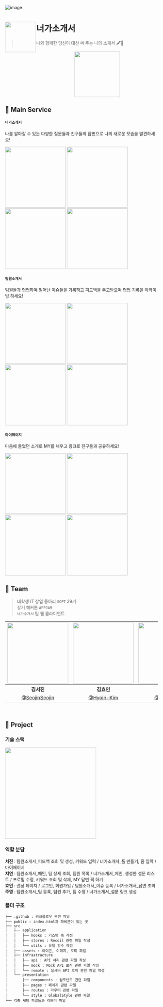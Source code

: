 ![image](https://user-images.githubusercontent.com/73823388/150393581-05b5d78e-6283-48d4-b983-f75ebaaca34b.png)

# 너가소개서<img src="https://user-images.githubusercontent.com/73823388/150399439-ae1c9902-8e37-45a3-a6a5-f3d29e7601a4.png" align=left width=100>

> 나와 함께한 당신이 대신 써 주는 나의 소개서 🖋📓  

<div align="center">
  <img src="https://user-images.githubusercontent.com/58380158/212395066-d20da9c1-a392-4a05-bbfc-a5ebf28b5940.gif" width=150 />
</div>

## 📓 Main Service

#### `너가소개서`
나를 알아갈 수 있는 다양한 질문들과 친구들의 답변으로 나의 새로운 모습을 발견하세요!
<div align="left">
  <img src="https://user-images.githubusercontent.com/58380158/212395404-4896ff0d-fe22-4a88-95a9-c6ad5ba87669.png" width=200>
  <img src="https://user-images.githubusercontent.com/58380158/212395543-a8f0f050-3410-485c-b383-d5158285a853.png" width=200>
  <img src="https://user-images.githubusercontent.com/58380158/212395553-d68facd8-ed24-41af-8603-b13f7a4a40a6.png" width=200>
  <img src="https://user-images.githubusercontent.com/58380158/212395564-3cadcfed-ce0f-415a-8c03-546b338b5a1e.png" width=200>
</div>

#### `팀원소개서`
팀원들과 협업하며 일어난 이슈들을 기록하고 피드백을 주고받으며 협업 기록을 아카이빙 하세요!
<div align="left">
  <img src="https://user-images.githubusercontent.com/58380158/212396376-265e2811-f7bb-400c-ae50-e1b4d2ac4161.png" width=200>
  <img src="https://user-images.githubusercontent.com/58380158/212396391-a692f594-34b8-418e-8d37-cf6dd8492b03.png" width=200>
  <img src="https://user-images.githubusercontent.com/58380158/212396415-bc4755f1-e978-4309-88f6-1b6395b552c2.png" width=200>
  <img src="https://user-images.githubusercontent.com/58380158/212396405-57de4e71-234d-4b13-9a6d-44e749acd8a9.png" width=200>
</div>

#### `마이페이지`
마음에 들었던 소개로 MY를 채우고 링크로 친구들과 공유하세요!
<div align="left">
  <img src="https://user-images.githubusercontent.com/58380158/212397667-22625363-d461-4750-b623-f125c182ee14.png" width=200>
  <img src="https://user-images.githubusercontent.com/58380158/212398529-234df0a6-3662-451c-86de-db13b306a475.png" width=200>
  <img src="https://user-images.githubusercontent.com/58380158/212398537-2f4f1fae-d58e-41cd-893f-f95e63faa32d.png" width=200>
  <img src="https://user-images.githubusercontent.com/58380158/212398813-1768dba8-6759-4278-a4dd-4c6da0b620e0.png" width=200>
</div>

## 📓 Team
> 대학생 IT 창업 동아리 `SOPT` 29기  
> 장기 해커톤 `APPJAM`  
> `너가소개서` 팀 웹 클라이언트  

|<img src="https://user-images.githubusercontent.com/73823388/150397401-f3d3da1d-c684-49af-9c09-b9249500b6f2.png" width="200">|<img src="https://user-images.githubusercontent.com/73823388/150397586-80771a1c-b238-4c6e-9110-d4f852d3eb04.png" width="200">|<img src="https://user-images.githubusercontent.com/73823388/150397746-6ade7bc1-3c5f-4cbc-b1a0-9fe8599c1230.png" width="200">|<img src="https://user-images.githubusercontent.com/73823388/150397971-bc6a3585-5d1f-42fe-8fc8-36edcb4dcd2b.png" width="200">|
|:--:|:--:|:--:|:--:|
|**김서진**|**김효인**|**백지연**|**남주영**|
|[@SeojinSeojin](https://github.com/SeojinSeojin)|[@Hyoin-Kim](https://github.com/Hyoin-Kim)|[@100Gyeon](https://github.com/100Gyeon)|[@NamJwong](https://github.com/NamJwong)|

<br />

## 📓 Project
### 기술 스택
<img src="https://user-images.githubusercontent.com/58380158/154420674-9410f9ae-de50-4371-9b0c-926ebcf87bba.png" width="300">

### 역할 분담
**서진** : 팀원소개서_피드백 조회 및 생성, 키워드 입력 / 너가소개서_폼 만들기, 폼 입력 / 마이페이지  
**지연** : 팀원소개서_메인, 팀 상세 조회, 팀원 목록 / 너가소개서_메인, 생성한 설문 리스트 / 프로필 수정, 키워드 조회 및 삭제, MY 답변 픽 하기   
**효인** : 랜딩 페이지 / 로그인, 회원가입 / 팀원소개서_이슈 등록 / 너가소개서_답변 조회  
**주영** : 팀원소개서_팀 등록, 팀원 추가, 팀 수정 / 너가소개서_설문 링크 생성  

### 폴더 구조
```
├── .github : 워크플로우 관련 파일
├── public : index.html과 파비콘이 있는 곳
├── src
│   ├── application 
│   │   ├── hooks : 커스텀 훅 작성 
│   │   ├── stores : Recoil 관련 파일 작성
│   │   └── utils : 유틸 함수 작성
│   ├── assets : 아이콘, 이미지, 로티 파일
│   ├── infrastructure 
│   │   ├── api : API 처리 관련 파일 작성 
│   │   ├── mock : Mock API 로직 관련 파일 작성
│   │   └── remote : 실서버 API 로직 관련 파일 작성
│   └── presentation
│       ├── components : 컴포넌트 관련 파일
│       ├── pages : 페이지 관련 파일
│       ├── routes : 라우터 관련 파일
│       └── style : GlobalStyle 관련 파일 
└── 각종 세팅 파일들과 리드미 파일
```
